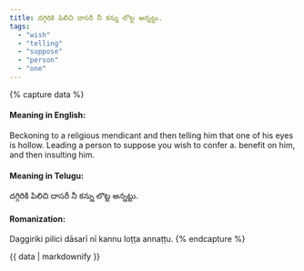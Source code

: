 ```yaml
---
title: దగ్గిరికి పిలిచి దాసరీ నీ కన్ను లొట్ట అన్నట్టు.
tags:
  - "wish"
  - "telling"
  - "suppose"
  - "person"
  - "one"
---
```


{% capture data %}
#### Meaning in English:
Beckoning to a religious mendicant and then telling him that one of his eyes is hollow.
Leading a person to suppose you wish to confer a. benefit on him, and then insulting him.

#### Meaning in Telugu:
దగ్గిరికి పిలిచి దాసరీ నీ కన్ను లొట్ట అన్నట్టు.

#### Romanization:
Daggiriki pilici dāsarī nī kannu loṭṭa annaṭṭu.
{% endcapture %}

{{ data | markdownify }}

